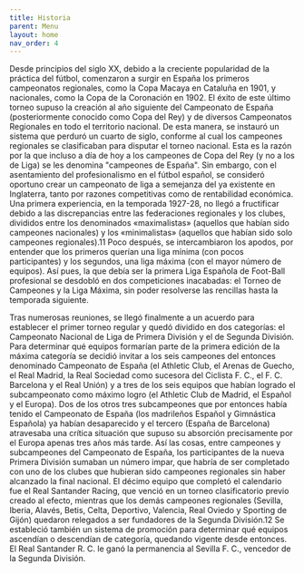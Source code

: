 ```yaml
---
title: Historia
parent: Menu
layout: home
nav_order: 4
---
```


Desde principios del siglo XX, debido a la creciente popularidad de la práctica del fútbol, comenzaron a surgir en España los primeros campeonatos regionales, como la Copa Macaya en Cataluña en 1901, y nacionales, como la Copa de la Coronación en 1902. El éxito de este último torneo supuso la creación al año siguiente del Campeonato de España (posteriormente conocido como Copa del Rey) y de diversos Campeonatos Regionales en todo el territorio nacional. De esta manera, se instauró un sistema que perduró un cuarto de siglo, conforme al cual los campeones regionales se clasificaban para disputar el torneo nacional. Esta es la razón por la que incluso a día de hoy a los campeones de Copa del Rey (y no a los de Liga) se les denomina "campeones de España". Sin embargo, con el asentamiento del profesionalismo en el fútbol español, se consideró oportuno crear un campeonato de liga a semejanza del ya existente en Inglaterra, tanto por razones competitivas como de rentabilidad económica. Una primera experiencia, en la temporada 1927-28, no llegó a fructificar debido a las discrepancias entre las federaciones regionales y los clubes, divididos entre los denominados «maximalistas» (aquellos que habían sido campeones nacionales) y los «minimalistas» (aquellos que habían sido solo campeones regionales).11​ Poco después, se intercambiaron los apodos, por entender que los primeros querían una liga mínima (con pocos participantes) y los segundos, una liga máxima (con el mayor número de equipos). Así pues, la que debía ser la primera Liga Española de Foot-Ball profesional se desdobló en dos competiciones inacabadas: el Torneo de Campeones y la Liga Máxima, sin poder resolverse las rencillas hasta la temporada siguiente.

Tras numerosas reuniones, se llegó finalmente a un acuerdo para establecer el primer torneo regular y quedó dividido en dos categorías: el Campeonato Nacional de Liga de Primera División y el de Segunda División. Para determinar qué equipos formarían parte de la primera edición de la máxima categoría se decidió invitar a los seis campeones del entonces denominado Campeonato de España (el Athletic Club, el Arenas de Guecho, el Real Madrid, la Real Sociedad como sucesora del Ciclista F. C., el F. C. Barcelona y el Real Unión) y a tres de los seis equipos que habían logrado el subcampeonato como máximo logro (el Athletic Club de Madrid, el Español y el Europa). Dos de los otros tres subcampeones que por entonces había tenido el Campeonato de España (los madrileños Español y Gimnástica Española) ya habían desaparecido y el tercero (España de Barcelona) atravesaba una crítica situación que supuso su absorción precisamente por el Europa apenas tres años más tarde. Así las cosas, entre campeones y subcampeones del Campeonato de España, los participantes de la nueva Primera División sumaban un número impar, que habría de ser completado con uno de los clubes que hubieran sido campeones regionales sin haber alcanzado la final nacional. El décimo equipo que completó el calendario fue el Real Santander Racing, que venció en un torneo clasificatorio previo creado al efecto, mientras que los demás campeones regionales (Sevilla, Iberia, Alavés, Betis, Celta, Deportivo, Valencia, Real Oviedo y Sporting de Gijón) quedaron relegados a ser fundadores de la Segunda División.12​ Se estableció también un sistema de promoción para determinar qué equipos ascendían o descendían de categoría, quedando vigente desde entonces. El Real Santander R. C. le ganó la permanencia al Sevilla F. C., vencedor de la Segunda División.
